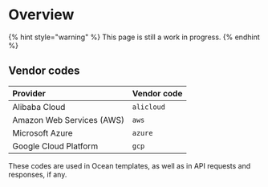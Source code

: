 # Overview

{% hint style="warning" %}
This page is still a work in progress.
{% endhint %}

## Vendor codes

|Provider|Vendor code|
|:---|:---|
|Alibaba Cloud|`alicloud`|
|Amazon Web Services (AWS)|`aws`|
|Microsoft Azure|`azure`|
|Google Cloud Platform|`gcp`|

These codes are used in Ocean templates, as well as in API requests and responses, if any.

